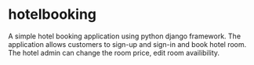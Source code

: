 # hotelbooking
A simple hotel booking application using python django framework. The application
allows customers to sign-up and sign-in and book hotel room. The hotel admin can
change the room price, edit room availibility.
